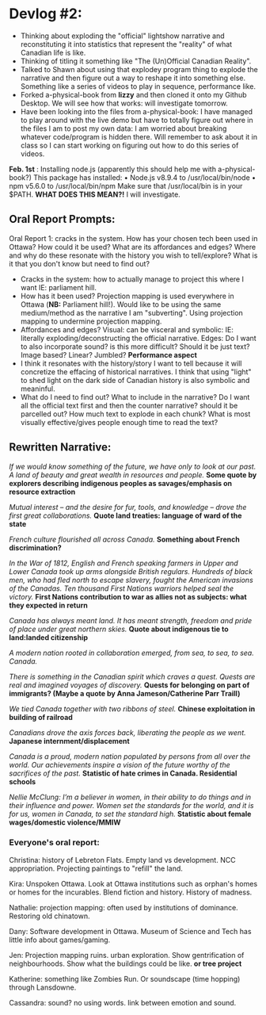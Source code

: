 # Devlog #2:

- Thinking about exploding the "official" lightshow narrative and reconstituting it into statistics that represent the "reality" of what Canadian life is like. 
- Thinking of titling it something like "The (Un)Official Canadian Reality".
- Talked to Shawn about using that explodey program thing to explode the narrative and then figure out a way to reshape it into something else. Something like a series of videos to play in sequence, performance like. 
- Forked a-physical-book from **lizzy** and then cloned it onto my Github Desktop. We will see how that works: will investigate tomorrow. 
- Have been looking into the files from a-physical-book: I have managed to play around with the live demo but have to totally figure out where in the files I am to post my own data: I am worried about breaking whatever code/program is hidden there. Will remember to ask about it in class so I can start working on figuring out how to do this series of videos. 

**Feb. 1st** : Installing node.js (apparently this should help me with a-physical-book?)
This package has installed:
	•	Node.js v8.9.4 to /usr/local/bin/node
	•	npm v5.6.0 to /usr/local/bin/npm
Make sure that /usr/local/bin is in your $PATH. **WHAT DOES THIS MEAN?!** I will investigate. 

## Oral Report Prompts:

Oral Report 1: cracks in the system. How has your chosen tech been used in Ottawa? How could it be used? What are its affordances and edges? Where and why do these resonate with the history you wish to tell/explore? What is it that you don't know but need to find out?

- Cracks in the system: how to actually manage to project this where I want IE: parliament hill. 
- How has it been used? Projection mapping is used everywhere in Ottawa (**NB:** Parliament hill!). Would like to be using the same medium/method as the narrative I am "subverting". Using projection mapping to undermine projection mapping. 
- Affordances and edges? Visual: can be visceral and symbolic: IE: literally exploding/deconstructing the official narrative. Edges: Do I want to also incorporate sound? is this more difficult? Should it be just text? Image based? Linear? Jumbled? **Performance aspect** 
- I think it resonates with the history/story I want to tell because it will concretize the effacing of historical narratives. I think that using "light" to shed light on the dark side of Canadian history is also symbolic and meaninful. 
- What do I need to find out? What to include in the narrative? Do I want all the official text first and then the counter narrative? should it be parcelled out? How much text to explode in each chunk? What is most visually effective/gives people enough time to read the text?

## Rewritten Narrative:

*If we would know something of the future, we have only to look at our past.*
*A land of beauty and great wealth in resources and people.*
**Some quote by explorers describing indigenous peoples as savages/emphasis on resource extraction**

*Mutual interest – and the desire for fur, tools, and knowledge – drove the first great collaborations.*
**Quote land treaties: language of ward of the state** 

*French culture flourished all across Canada.*
**Something about French discrimination?**

*In the War of 1812, English and French speaking farmers in Upper and Lower Canada took up arms alongside British regulars. Hundreds of black men, who had fled north to escape slavery, fought the American invasions of the Canadas. Ten thousand First Nations warriors helped seal the victory.*
**First Nations contribution to war as allies not as subjects: what they expected in return**

*Canada has always meant land. It has meant strength, freedom and pride of place under great northern skies.*
**Quote about indigenous tie to land:landed citizenship** 

*A modern nation rooted in collaboration emerged, from sea, to sea, to sea. Canada.*

*There is something in the Canadian spirit which craves a quest.*
*Quests are real and imagined voyages of discovery.*
**Quests for belonging on part of immigrants? (Maybe a quote by Anna Jameson/Catherine Parr Traill)** 

*We tied Canada together with two ribbons of steel.*
**Chinese exploitation in building of railroad** 

*Canadians drove the axis forces back, liberating the people as we went.*
**Japanese internment/displacement** 

*Canada is a proud, modern nation populated by persons from all over the world.
Our achievements inspire a vision of the future worthy of the sacrifices of the past.*
**Statistic of hate crimes in Canada. Residential schools**

*Nellie McClung: I’m a believer in women, in their ability to do things and in their influence and power. Women set the standards for the world, and it is for us, women in Canada, to set the standard high.*
**Statistic about female wages/domestic violence/MMIW**


### Everyone's oral report:
Christina: history of Lebreton Flats. Empty land vs development. NCC appropriation. Projecting paintings to "refill" the land. 

Kira: Unspoken Ottawa. Look at Ottawa institutions such as orphan's homes or homes for the incurables. Blend fiction and history. History of madness. 

Nathalie: projection mapping: often used by institutions of dominance. Restoring old chinatown. 

Dany: Software development in Ottawa. Museum of Science and Tech has little info about games/gaming. 

Jen: Projection mapping ruins. urban exploration. Show gentrification of neighbourhoods. Show what the buildings could be like. **or tree project**

Katherine: something like Zombies Run. Or soundscape (time hopping) through Lansdowne. 

Cassandra: sound? no using words. link between emotion and sound. 
